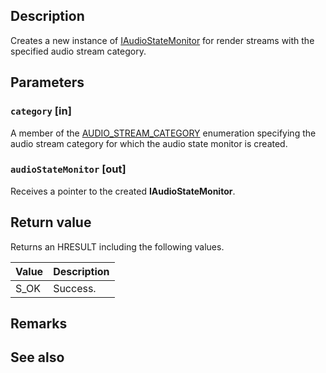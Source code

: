 ## Description

Creates a new instance of [IAudioStateMonitor](https://learn.microsoft.com/windows/win32/api/audiostatemonitorapi/nn-audiostatemonitorapi-iaudiostatemonitor) for render streams with the specified audio stream category.

## Parameters

### `category` [in]

A member of the [AUDIO_STREAM_CATEGORY](https://learn.microsoft.com/windows/win32/api/audiosessiontypes/ne-audiosessiontypes-audio_stream_category) enumeration specifying the audio stream category for which the audio state monitor is created.

### `audioStateMonitor` [out]

Receives a pointer to the created **IAudioStateMonitor**.

## Return value

Returns an HRESULT including the following values.

| Value | Description |
|-------|-------------|
| S_OK | Success. |

## Remarks

## See also